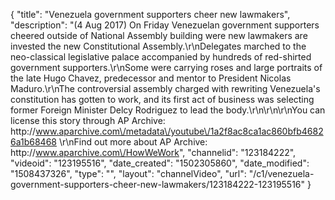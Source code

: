 {
    "title": "Venezuela government supporters cheer new lawmakers",
    "description": "(4 Aug 2017) On Friday Venezuelan government supporters cheered outside of National Assembly building were new lawmakers are invested the new Constitutional Assembly.\r\nDelegates marched to the neo-classical legislative palace accompanied by hundreds of red-shirted government supporters.\r\nSome were carrying roses and large portraits of the late Hugo Chavez, predecessor and mentor to President Nicolas Maduro.\r\nThe controversial assembly charged with rewriting Venezuela's constitution has gotten to work, and its first act of business was selecting former Foreign Minister Delcy Rodriguez to lead the body.\r\n\r\n\r\nYou can license this story through AP Archive: http:\/\/www.aparchive.com\/metadata\/youtube\/1a2f8ac8ca1ac860bfb46826a1b68468 \r\nFind out more about AP Archive: http:\/\/www.aparchive.com\/HowWeWork",
    "channelid": "123184222",
    "videoid": "123195516",
    "date_created": "1502305860",
    "date_modified": "1508437326",
    "type": "",
    "layout": "channelVideo",
    "url": "\/c1\/venezuela-government-supporters-cheer-new-lawmakers\/123184222-123195516"
}